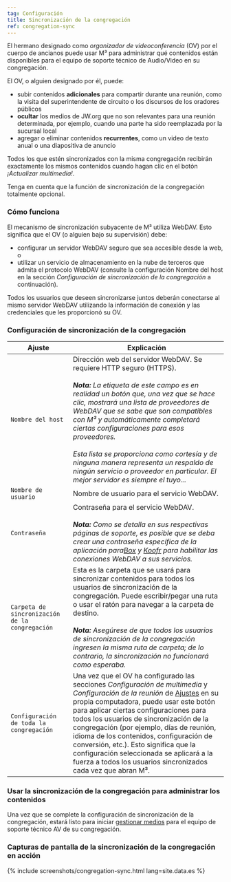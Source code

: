```yaml
---
tag: Configuración
title: Sincronización de la congregación
ref: congregation-sync
---
```


El hermano designado como *organizador de videoconferencia* (OV) por el cuerpo de ancianos puede usar M³ para administrar qué contenidos están disponibles para el equipo de soporte técnico de Audio/Video en su congregación.

El OV, o alguien designado por él, puede:

- subir contenidos **adicionales** para compartir durante una reunión, como la visita del superintendente de circuito o los discursos de los oradores públicos
- **ocultar** los medios de JW.org que no son relevantes para una reunión determinada, por ejemplo, cuando una parte ha sido reemplazada por la sucursal local
- agregar o eliminar contenidos **recurrentes**, como un video de texto anual o una diapositiva de anuncio

Todos los que estén sincronizados con la misma congregación recibirán exactamente los mismos contenidos cuando hagan clic en el botón *¡Actualizar multimedia!*.

Tenga en cuenta que la función de sincronización de la congregación totalmente opcional.

### Cómo funciona

El mecanismo de sincronización subyacente de M³ utiliza WebDAV. Esto significa que el OV (o alguien bajo su supervisión) debe:

- configurar un servidor WebDAV seguro que sea accesible desde la web, o
- utilizar un servicio de almacenamiento en la nube de terceros que admita el protocolo WebDAV (consulte la configuración Nombre del host en la sección *Configuración de sincronización de la congregación* a continuación).

Todos los usuarios que deseen sincronizarse juntos deberán conectarse al mismo servidor WebDAV utilizando la información de conexión y las credenciales que les proporcionó su OV.

### Configuración de sincronización de la congregación

Ajuste | Explicación
--- | ---
`Nombre del host` | Dirección web del servidor WebDAV. Se requiere HTTP seguro (HTTPS). <br><br> <em data-md-type="emphasis"><strong data-md-type="double_emphasis">Nota:</strong> La etiqueta de este campo es en realidad un botón que, una vez que se hace clic, mostrará una lista de proveedores de WebDAV que se sabe que son compatibles con M³ y automáticamente completará ciertas configuraciones para esos proveedores. <br><br> Esta lista se proporciona como cortesía y de ninguna manera representa un respaldo de ningún servicio o proveedor en particular. El mejor servidor es siempre el tuyo...</em>
`Nombre de usuario` | Nombre de usuario para el servicio WebDAV.
`Contraseña` | Contraseña para el servicio WebDAV. <br><br> ***Nota:** Como se detalla en sus respectivas páginas de soporte, es posible que se deba crear una contraseña específica de la aplicación para[Box](https://support.box.com/hc/en-us/articles/360043696414-WebDAV-with-Box) y [Koofr](https://koofr.eu/help/koofr_with_webdav/how-do-i-connect-a-service-to-koofr-through-webdav/) para habilitar las conexiones WebDAV a sus servicios.*
`Carpeta de sincronización de la congregación` | Esta es la carpeta que se usará para sincronizar contenidos para todos los usuarios de sincronización de la congregación. Puede escribir/pegar una ruta o usar el ratón para navegar a la carpeta de destino. <br><br> ***Nota:** Asegúrese de que todos los usuarios de sincronización de la congregación ingresen la misma ruta de carpeta; de lo contrario, la sincronización no funcionará como esperaba.*
`Configuración de toda la congregación` | Una vez que el OV ha configurado las secciones *Configuración de multimedia* y *Configuración de la reunión* de [Ajustes]({{page.lang}}/#configuration) en su propia computadora, puede usar este botón para aplicar ciertas configuraciones para todos los usuarios de sincronización de la congregación (por ejemplo, días de reunión, idioma de los contenidos, configuración de conversión, etc.). Esto significa que la configuración seleccionada se aplicará a la fuerza a todos los usuarios sincronizados cada vez que abran M³.

### Usar la sincronización de la congregación para administrar los contenidos

Una vez que se complete la configuración de sincronización de la congregación, estará listo para iniciar [gestionar medios]({{page.lang}}/#manage-media) para el equipo de soporte técnico AV de su congregación.

### Capturas de pantalla de la sincronización de la congregación en acción

{% include screenshots/congregation-sync.html lang=site.data.es %}
